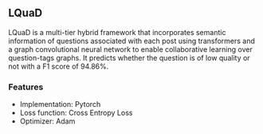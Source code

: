 ## LQuaD

LQuaD is a multi-tier hybrid framework that incorporates semantic information of questions associated with each post using transformers and a graph convolutional neural network to enable collaborative learning over question-tags graphs. It predicts whether the question is of low quality or not with a F1 score of 94.86%.

### Features
- Implementation: Pytorch
- Loss function: Cross Entropy Loss
- Optimizer: Adam

<!-- ### Architecture: -->
<!-- ![alt text](https://github.com/AnonymousSubmission2020/submission/blob/master/architecture.png) -->
